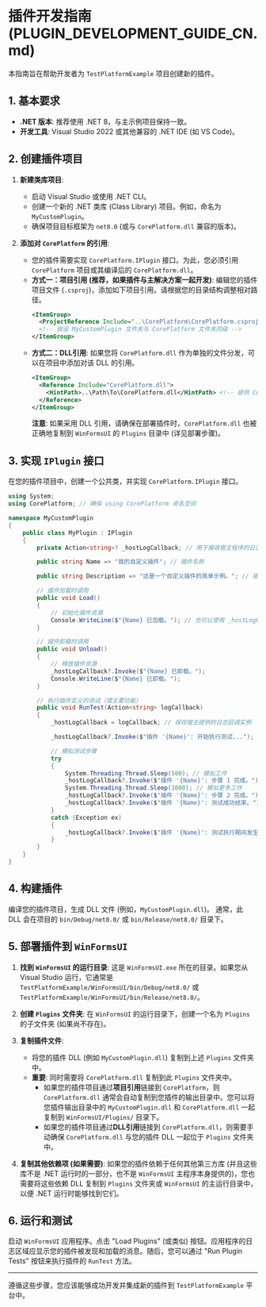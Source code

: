 # 插件开发指南 (PLUGIN_DEVELOPMENT_GUIDE_CN.md)

本指南旨在帮助开发者为 `TestPlatformExample` 项目创建新的插件。

## 1. 基本要求

- **.NET 版本**: 推荐使用 .NET 8，与主示例项目保持一致。
- **开发工具**: Visual Studio 2022 或其他兼容的 .NET IDE (如 VS Code)。

## 2. 创建插件项目

1.  **新建类库项目**:
    *   启动 Visual Studio 或使用 .NET CLI。
    *   创建一个新的 .NET 类库 (Class Library) 项目。例如，命名为 `MyCustomPlugin`。
    *   确保项目目标框架为 `net8.0` (或与 `CorePlatform.dll` 兼容的版本)。

2.  **添加对 `CorePlatform` 的引用**:
    *   您的插件需要实现 `CorePlatform.IPlugin` 接口。为此，您必须引用 `CorePlatform` 项目或其编译后的 `CorePlatform.dll`。
    *   **方式一：项目引用 (推荐，如果插件与主解决方案一起开发)**:
        编辑您的插件项目文件 (`.csproj`)，添加如下项目引用。请根据您的目录结构调整相对路径。
        ```xml
        <ItemGroup>
          <ProjectReference Include="..\CorePlatform\CorePlatform.csproj" />
          <!-- 假设 MyCustomPlugin 文件夹与 CorePlatform 文件夹同级 -->
        </ItemGroup>
        ```
    *   **方式二：DLL引用**:
        如果您将 `CorePlatform.dll` 作为单独的文件分发，可以在项目中添加对该 DLL 的引用。
        ```xml
        <ItemGroup>
          <Reference Include="CorePlatform.dll">
            <HintPath>..\Path\To\CorePlatform.dll</HintPath> <!-- 提供 CorePlatform.dll 的实际路径 -->
          </Reference>
        </ItemGroup>
        ```
        **注意**: 如果采用 DLL 引用，请确保在部署插件时，`CorePlatform.dll` 也被正确地复制到 `WinFormsUI` 的 `Plugins` 目录中 (详见部署步骤)。

## 3. 实现 `IPlugin` 接口

在您的插件项目中，创建一个公共类，并实现 `CorePlatform.IPlugin` 接口。

```csharp
using System;
using CorePlatform; // 确保 using CorePlatform 命名空间

namespace MyCustomPlugin
{
    public class MyPlugin : IPlugin
    {
        private Action<string>? _hostLogCallback; // 用于接收宿主程序的日志回调

        public string Name => "我的自定义插件"; // 插件名称

        public string Description => "这是一个自定义插件的简单示例。"; // 插件描述

        // 插件加载时调用
        public void Load()
        {
            // 初始化插件资源
            Console.WriteLine($"{Name} 已加载。"); // 也可以使用 _hostLogCallback 记录日志，但此时可能尚未设置
        }

        // 插件卸载时调用
        public void Unload()
        {
            // 释放插件资源
            _hostLogCallback?.Invoke($"{Name} 已卸载。");
            Console.WriteLine($"{Name} 已卸载。");
        }

        // 执行插件定义的测试（或主要功能）
        public void RunTest(Action<string> logCallback)
        {
            _hostLogCallback = logCallback; // 保存宿主提供的日志回调实例

            _hostLogCallback?.Invoke($"插件 '{Name}': 开始执行测试...");

            // 模拟测试步骤
            try
            {
                System.Threading.Thread.Sleep(500); // 模拟工作
                _hostLogCallback?.Invoke($"插件 '{Name}': 步骤 1 完成。");
                System.Threading.Thread.Sleep(1000); // 模拟更多工作
                _hostLogCallback?.Invoke($"插件 '{Name}': 步骤 2 完成。");
                _hostLogCallback?.Invoke($"插件 '{Name}': 测试成功结束。");
            }
            catch (Exception ex)
            {
                _hostLogCallback?.Invoke($"插件 '{Name}': 测试执行期间发生错误: {ex.Message}");
            }
        }
    }
}
```

## 4. 构建插件

编译您的插件项目，生成 DLL 文件 (例如，`MyCustomPlugin.dll`)。
通常，此 DLL 会在项目的 `bin/Debug/net8.0/` 或 `bin/Release/net8.0/` 目录下。

## 5. 部署插件到 `WinFormsUI`

1.  **找到 `WinFormsUI` 的运行目录**:
    这是 `WinFormsUI.exe` 所在的目录。如果您从 Visual Studio 运行，它通常是 `TestPlatformExample/WinFormsUI/bin/Debug/net8.0/` 或 `TestPlatformExample/WinFormsUI/bin/Release/net8.0/`。

2.  **创建 `Plugins` 文件夹**:
    在 `WinFormsUI` 的运行目录下，创建一个名为 `Plugins` 的子文件夹 (如果尚不存在)。

3.  **复制插件文件**:
    *   将您的插件 DLL (例如 `MyCustomPlugin.dll`) 复制到上述 `Plugins` 文件夹中。
    *   **重要**: 同时需要将 `CorePlatform.dll` 复制到此 `Plugins` 文件夹中。
        *   如果您的插件项目通过**项目引用**链接到 `CorePlatform`，则 `CorePlatform.dll` 通常会自动复制到您插件的输出目录中。您可以将您插件输出目录中的 `MyCustomPlugin.dll` 和 `CorePlatform.dll` 一起复制到 `WinFormsUI/Plugins/` 目录下。
        *   如果您的插件项目通过**DLL引用**链接到 `CorePlatform.dll`，则需要手动确保 `CorePlatform.dll` 与您的插件 DLL 一起位于 `Plugins` 文件夹中。

4.  **复制其他依赖项 (如果需要)**:
    如果您的插件依赖于任何其他第三方库 (并且这些库不是 .NET 运行时的一部分，也不是 `WinFormsUI` 主程序本身提供的)，您也需要将这些依赖 DLL 复制到 `Plugins` 文件夹或 `WinFormsUI` 的主运行目录中，以便 .NET 运行时能够找到它们。

## 6. 运行和测试

启动 `WinFormsUI` 应用程序。点击 "Load Plugins" (或类似) 按钮。应用程序的日志区域应显示您的插件被发现和加载的消息。随后，您可以通过 "Run Plugin Tests" 按钮来执行插件的 `RunTest` 方法。

---
遵循这些步骤，您应该能够成功开发并集成新的插件到 `TestPlatformExample` 平台中。
